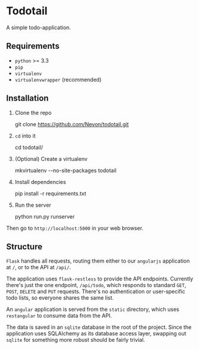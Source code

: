 # Todotail

A simple todo-application.

## Requirements

* `python` >= 3.3
* `pip`
* `virtualenv`
* `virtualenvwrapper` (recommended)

## Installation

1. Clone the repo

    git clone https://github.com/Nevon/todotail.git

2. `cd` into it

    cd todotail/

3. (Optional) Create a virtualenv

    mkvirtualenv --no-site-packages todotail

4. Install dependencies

    pip install -r requirements.txt

5. Run the server

    python run.py runserver

Then go to `http://localhost:5000` in your web browser.

## Structure

`Flask` handles all requests, routing them either to our `angularjs` application at `/`, or to the API at `/api/`.

The application uses `flask-restless` to provide the API endpoints. Currently there's just the one endpoint, `/api/todo`, 
which responds to standard `GET`, `POST`, `DELETE` and `PUT` requests. There's no authentication or user-specific todo
lists, so everyone shares the same list.

An `angular` application is served from the `static` directory, which uses `restangular` to consume data from the API.

The data is saved in an `sqlite` database in the root of the project. Since the application uses SQLAlchemy as its 
database access layer, swapping out `sqlite` for something more robust should be fairly trivial.
    